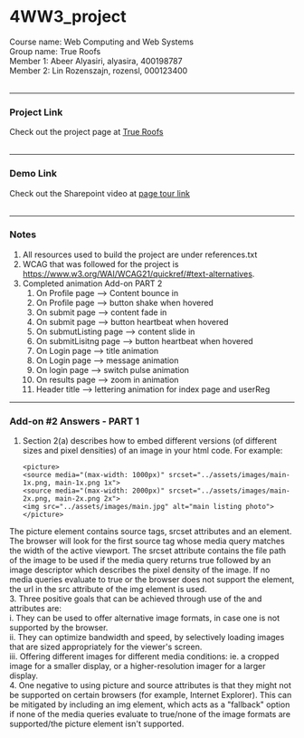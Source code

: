 # 4WW3_project  
Course name: Web Computing and Web Systems  
Group name: True Roofs  
Member 1: Abeer Alyasiri, alyasira, 400198787  
Member 2: Lin Rozenszajn, rozensl, 000123400  
<br>  
_____________________________________________  
### Project Link  
Check out the project page at [True Roofs](http://3.130.249.183/index.html)  
<br>  

_____________________________________________  
### Demo Link  
Check out the Sharepoint video at [page tour link](https://mcmasteru365.sharepoint.com/:v:/s/working/EVOEF4e_waROgDby9UmYvzQBkv79yzR6MKXCIaFf4_I-QA?e=nacl4w)  
<br>  

_____________________________________________
### Notes  
1. All resources used to build the project are under references.txt
2. WCAG that was followed for the project is https://www.w3.org/WAI/WCAG21/quickref/#text-alternatives.
3. Completed animation Add-on PART 2
    1. On Profile page --> Content bounce in
	2. On Profile page --> button shake when hovered
	3. On submit page --> content fade in 
	4. On submit page --> button heartbeat when hovered
	5. On submutListing page --> content slide in 
	6. On submitLisitng page --> button heartbeat when hovered
	7. On Login page --> title animation
	8. On Login page --> message animation
	9. On login page --> switch pulse animation
	10. On results page --> zoom in animation
	11. Header title -->  lettering animation for index page and userReg


_____________________________________________
### Add-on #2 Answers - PART 1
1. Section 2(a) describes how to embed different versions (of different sizes and pixel densities) of an image in your html code. For example:

    ```
    <picture>
    <source media="(max-width: 1000px)" srcset="../assets/images/main-1x.png, main-1x.png 1x">
    <source media="(max-width: 2000px)" srcset="../assets/images/main-2x.png, main-2x.png 2x">
    <img src="../assets/images/main.jpg" alt="main listing photo">
    </picture>
    ```

  The picture element contains source tags, srcset attributes and an element. The browser will look for the first source tag whose media query matches the width of the active viewport. The srcset attribute contains the file path of the image to be used if the media query returns true followed by an image descriptor which describes the pixel density of the image. If no media queries evaluate to true or the browser does not support the <picture> element, the url in the src attribute of the img element is used.
<br>
3. Three positive goals that can be achieved through use of the <picture> and <source> attributes are:
  <br>
  i. They can be used to offer alternative image formats, in case one is not supported by the browser.
  <br>
  ii. They can optimize bandwidth and speed, by selectively loading images that are sized appropriately for the viewer's screen.
    <br>
  iii. Offering different images for different media conditions: ie. a cropped image for a smaller display, or a higher-resolution imager for a larger display.
    <br>
4. One negative to using picture and source attributes is that they might not be supported on certain browsers (for example, Internet Explorer). This can be mitigated by including an img element, which acts as a "fallback" option if none of the media queries evaluate to true/none of the image formats are supported/the picture element isn't supported. 
